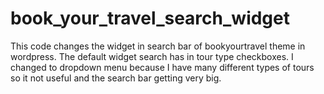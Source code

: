 # book_your_travel_search_widget
This code changes the widget in search bar of bookyourtravel theme in wordpress.
The default widget search has in tour type checkboxes. I changed to dropdown menu because I have many different types of tours so it not useful and the search bar getting very big. 
